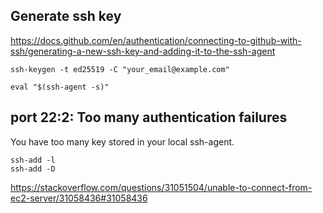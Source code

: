 ## Generate ssh key
https://docs.github.com/en/authentication/connecting-to-github-with-ssh/generating-a-new-ssh-key-and-adding-it-to-the-ssh-agent

`ssh-keygen -t ed25519 -C "your_email@example.com"`

`eval "$(ssh-agent -s)"`

## port 22:2: Too many authentication failures
You have too many key stored in your local ssh-agent.
```
ssh-add -l
ssh-add -D
```

https://stackoverflow.com/questions/31051504/unable-to-connect-from-ec2-server/31058436#31058436

